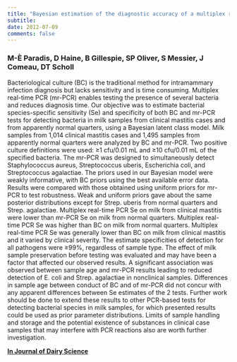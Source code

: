 ```yaml
---
title: "Bayesian estimation of the diagnostic accuracy of a multiplex real-time PCR assay and bacteriological culture for 4 common bovine intramammary pathogens"
subtitle: 
date: 2012-07-09
comments: false
---
```


### M-È Paradis, D Haine, B Gillespie, SP Oliver, S Messier, J Comeau, DT Scholl

Bacteriological culture (BC) is the traditional method for intramammary infection diagnosis but lacks sensitivity and is time consuming. Multiplex real-time PCR (mr-PCR) enables testing the presence of several bacteria and reduces diagnosis time. Our objective was to estimate bacterial species-specific sensitivity (Se) and specificity of both BC and mr-PCR tests for detecting bacteria in milk samples from clinical mastitis cases and from apparently normal quarters, using a Bayesian latent class model. Milk samples from 1,014 clinical mastitis cases and 1,495 samples from apparently normal quarters were analyzed by BC and mr-PCR. Two positive culture definitions were used: ≥1 cfu/0.01 mL and ≥10 cfu/0.01 mL of the specified bacteria. The mr-PCR was designed to simultaneously detect Staphylococcus aureus, Streptococcus uberis, Escherichia coli, and Streptococcus agalactiae. The priors used in our Bayesian model were weakly informative, with BC priors using the best available error data. Results were compared with those obtained using uniform priors for mr-PCR to test robustness. Weak and uniform priors gave about the same posterior distributions except for Strep. uberis from normal quarters and Strep. agalactiae. Multiplex real-time PCR Se on milk from clinical mastitis were lower than mr-PCR Se on milk from normal quarters. Multiplex real-time PCR Se was higher than BC on milk from normal quarters. Multiplex real-time PCR Se was generally lower than BC on milk from clinical mastitis and it varied by clinical severity. The estimate specificities of detection for all pathogens were ≥99%, regardless of sample type. The effect of milk sample preservation before testing was evaluated and may have been a factor that affected our observed results. A significant association was observed between sample age and mr-PCR results leading to reduced detection of E. coli and Strep. agalactiae in nonclinical samples. Differences in sample age between conduct of BC and of mr-PCR did not concur with any apparent differences between Se estimates of the 2 tests. Further work should be done to extend these results to other PCR-based tests for detecting bacterial species in milk samples, for which presented results could be used as prior parameter distributions. Limits of sample handling and storage and the potential existence of substances in clinical case samples that may interfere with PCR reactions also are worth further investigation.

<i class="ai ai-open-access ai-2x"></i> [**In Journal of Dairy Science**](http://www.sciencedirect.com/science/article/pii/S0022030212006704)
